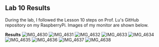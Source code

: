 ## Lab 10 Results

During the lab, I followed the Lesson 10 steps on Prof. Lu's GitHub repository on my RaspberryPi. Images of my monitor are shown below.

**Results**
![IMG_4630](https://github.com/megandion/EE322/assets/117099021/80f8222e-fc03-48da-8042-ef8f7bf6c106)
![IMG_4631](https://github.com/megandion/EE322/assets/117099021/4d48c6d9-a0c0-4d47-931c-7e4f12877aaf)
![IMG_4632](https://github.com/megandion/EE322/assets/117099021/e30525dc-92f9-461b-aec7-f8fdc39a8b97)
![IMG_4633](https://github.com/megandion/EE322/assets/117099021/b82bdb48-8f8b-4326-b35f-9fcdfa852d98)
![IMG_4634](https://github.com/megandion/EE322/assets/117099021/121f4c71-4f5b-4f81-84f1-982301cdf046)
![IMG_4635](https://github.com/megandion/EE322/assets/117099021/181dbfde-f7c5-46a5-a52a-1cca7690b707)
![IMG_4636](https://github.com/megandion/EE322/assets/117099021/753563d6-f303-4291-9411-5930904c62a0)
![IMG_4637](https://github.com/megandion/EE322/assets/117099021/5c0d66a4-eeb1-48e3-b6c7-1acb7b9b84f6)
![IMG_4638](https://github.com/megandion/EE322/assets/117099021/c480b8a1-1b6b-4e80-9ecf-b51b013b0580)
